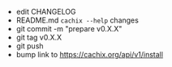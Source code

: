 - edit CHANGELOG
- README.md `cachix --help` changes
- git commit -m "prepare v0.X.X"
- git tag v0.X.X
- git push
- bump link to https://cachix.org/api/v1/install
